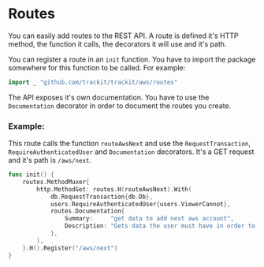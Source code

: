 # Routes

You can easily add routes to the REST API.
A route is defined it's HTTP method, the function it calls, the decorators it will use and it's path.

You can register a route in an `init` function.
You have to import the package somewhere for this function to be called. For example: 
```go
import _ "github.com/trackit/trackit/aws/routes"
```

The API exposes it's own documentation. You have to use the `Documentation` decorator in order to document the routes you create.

### Example:
This route calls the function `routeAwsNext` and use the `RequestTransaction`, `RequireAuthenticatedUser` and `Documentation` decorators. It's a GET request and it's path is `/aws/next`.
```go
func init() {
    routes.MethodMuxer{
        http.MethodGet: routes.H(routeAwsNext).With(
            db.RequestTransaction{db.Db},
            users.RequireAuthenticatedUser{users.ViewerCannot},
            routes.Documentation{
                Summary:     "get data to add next aws account",
                Description: "Gets data the user must have in order to successfully set up their account with the product.",
            },
        ),
    }.H().Register("/aws/next")
}
```
